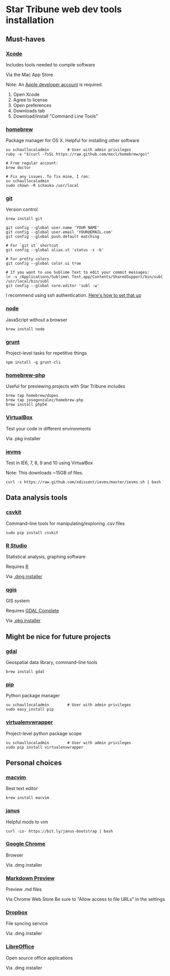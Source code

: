 # Star Tribune web dev tools installation

## Must-haves

### [Xcode](https://developer.apple.com/technologies/tools/)
Includes tools needed to compile software

Via the Mac App Store

Note: An [Apple developer account](https://developer.apple.com/register/index.action) is required.

1. Open Xcode
2. Agree to license
3. Open preferences
4. Downloads tab
5. Download/install "Command Line Tools"

### [homebrew](http://brew.sh/)
Package manager for OS X. Helpful for installing other software

    su schaullocaladmin        # User with admin privileges
    ruby -e "$(curl -fsSL https://raw.github.com/mxcl/homebrew/go)"

    # From regular account:
    brew doctor

    # Fix any issues. To fix mine, I ran:
    su schaullocaladmin
    sudo chown -R schauka /usr/local

### [git](http://git-scm.com/)
Version control

    brew install git

    git config --global user.name 'YOUR NAME'
    git config --global user.email 'YOUR@EMAIL.com'
    git config --global push.default matching

    # For `git st` shortcut
    git config --global alias.st 'status -s -b'
    
    # For pretty colors
    git config --global color.ui true
    
    # If you want to use Sublime Text to edit your commit messages:
    ln -s /Applications/Sublime\ Text.app/Contents/SharedSupport/bin/subl /usr/local/bin/subl
    git config --global core.editor 'subl -w'

I recommend using ssh authentication. [Here's how to set that up](https://help.github.com/articles/generating-ssh-keys)

### [node](http://nodejs.org)
JavaScript without a browser

    brew install node

### [grunt](http://gruntjs.com)
Project-level tasks for repetitive things

    npm install -g grunt-cli
    
### [homebrew-php](https://github.com/josegonzalez/homebrew-php)
Useful for previewing projects with Star Tribune includes

    brew tap homebrew/dupes
    brew tap josegonzalez/homebrew-php
    brew install php54

### [VirtualBox](https://www.virtualbox.org/)
Test your code in different environments

Via .pkg installer

### [ievms](https://github.com/xdissent/ievms)
Test in IE6, 7, 8, 9 and 10 using VirtualBox

Note: This downloads ~15GB of files.

    curl -s https://raw.github.com/xdissent/ievms/master/ievms.sh | bash

## Data analysis tools

### [csvkit](http://csvkit.readthedocs.org/en/latest/)
Command-line tools for manipulating/exploring .csv files

    sudo pip install csvkit

### [R Studio](http://www.rstudio.com/)
Statistical analysis, graphing software

Requires [R](http://www.r-project.org/)

Via [.dmg installer](http://www.rstudio.com/ide/download/)

### [qgis](http://qgis.org/en/site/)
GIS system

Requires [GDAL Complete](http://www.kyngchaos.com/software/frameworks#gdal_complete)

Via [.pkg installer](http://www.kyngchaos.com/software/qgis)

## Might be nice for future projects

### [gdal](http://www.gdal.org/)
Geospatial data library, command-line tools

    brew install gdal

### [pip](https://pypi.python.org/pypi/pip/)
Python package manager

    su schaullocaladmin        # User with admin privileges
    sudo easy_install pip

### [virtualenvwrapper](http://virtualenvwrapper.readthedocs.org/en/latest/index.html)
Project-level python package scope

    su schaullocaladmin        # User with admin privileges
    sudo pip install virtualenvwrapper

## Personal choices

### [macvim](https://code.google.com/p/macvim/)
Best text editor

    brew install macvim

### [janus](https://github.com/carlhuda/janus)
Helpful mods to vim

    curl -Lo- https://bit.ly/janus-bootstrap | bash

### [Google Chrome](http://google.com/chrome)
Browser

Via .dmg installer

### [Markdown Preview](https://chrome.google.com/webstore/detail/markdown-preview/jmchmkecamhbiokiopfpnfgbidieafmd?hl=en-US&utm_source=chrome-ntp-launcher)
Preview .md files

Via Chrome Web Store
Be sure to "Allow access to file URLs" in the settings

### [Dropbox](http://dropbox.com)
File syncing service

Via .dmg installer
### [LibreOffice](htpp://www.libreoffice.org)
Open source office applications

Via .dmg installer
